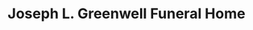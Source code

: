 ---
title: "Joseph L.  Greenwell Funeral Home"
url: /new-haven/joseph-l-greenwell-funeral-home/
shop: funeral directors
---